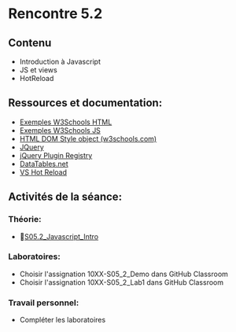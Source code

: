 # Rencontre 5.2

## Contenu
- Introduction à Javascript 
- JS et views
- HotReload 

## Ressources et documentation: 
- [Exemples W3Schools HTML](https://www.w3schools.com/js/js_examples.asp) 
- [Exemples W3Schools JS](https://htmlcheatsheet.com/js/) 
- [HTML DOM Style object (w3schools.com)](https://www.w3schools.com/jsref/dom_obj_style.asp) 
- [JQuery](https://api.jquery.com/)
- [jQuery Plugin Registry](https://plugins.jquery.com/)  
- [DataTables.net](https://datatables.net/)
- [VS Hot Reload](https://learn.microsoft.com/fr-ca/visualstudio/debugger/hot-reload?view=vs-2022)

## Activités de la séance: 

### Théorie:  
- 🔗[S05.2_Javascript_Intro](https://cegepedouardmontpetit-my.sharepoint.com/:p:/r/personal/valerie_turgeon_cegepmontpetit_ca/Documents/Site_3W6_Partage/05.2_Javascript_JQuery/S05.2_Javascript_Intro.pptx?d=w998a8b6d08344a259c5926352d8245db&csf=1&web=1&e=82VsoU)

### Laboratoires:  
- Choisir l'assignation 10XX-S05_2_Demo dans GitHub Classroom
- Choisir l'assignation 10XX-S05_2_Lab1 dans GitHub Classroom

### Travail personnel: 
- Compléter les laboratoires